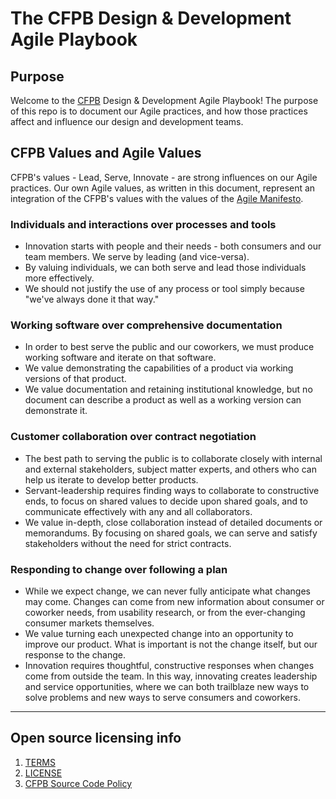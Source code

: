 # The CFPB Design & Development Agile Playbook

## Purpose

Welcome to the [CFPB](http://cfpb.github.io/) Design & Development Agile Playbook! The purpose of this repo is to document our Agile practices, and how those practices affect and influence our design and development teams.

## CFPB Values and Agile Values

CFPB's values - Lead, Serve, Innovate - are strong influences on our Agile practices. Our own Agile values, as written in this document, represent an integration of the CFPB's values with the values of the [Agile Manifesto](http://agilemanifesto.org/).

### __Individuals and interactions over processes and tools__
* Innovation starts with people and their needs - both consumers and our team members. We serve by leading (and vice-versa).
* By valuing individuals, we can both serve and lead those individuals more effectively.
* We should not justify the use of any process or tool simply because "we've always done it that way."

### __Working software over comprehensive documentation__
* In order to best serve the public and our coworkers, we must produce working software and iterate on that software.
* We value demonstrating the capabilities of a product via working versions of that product.
* We value documentation and retaining institutional knowledge, but no document can describe a product as well as a working version can demonstrate it.

### __Customer collaboration over contract negotiation__
* The best path to serving the public is to collaborate closely with internal and external stakeholders, subject matter experts, and others who can help us iterate to develop better products.
* Servant-leadership requires finding ways to collaborate to constructive ends, to focus on shared values to decide upon shared goals, and to communicate effectively with any and all collaborators.
* We value in-depth, close collaboration instead of detailed documents or memorandums. By focusing on shared goals, we can serve and satisfy stakeholders without the need for strict contracts.

### __Responding to change over following a plan__
* While we expect change, we can never fully anticipate what changes may come. Changes can come from new information about consumer or coworker needs, from usability research, or from the ever-changing consumer markets themselves.
* We value turning each unexpected change into an opportunity to improve our product. What is important is not the change itself, but our response to the change.
* Innovation requires thoughtful, constructive responses when changes come from outside the team. In this way, innovating creates leadership and service opportunities, where we can both trailblaze new ways to solve problems and new ways to serve consumers and coworkers.

----

## Open source licensing info
1. [TERMS](TERMS.md)
2. [LICENSE](LICENSE)
3. [CFPB Source Code Policy](https://github.com/cfpb/source-code-policy/)
